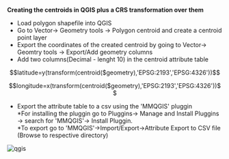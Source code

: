 **Creating the centroids in QGIS plus a CRS transformation over them**
- Load polygon shapefile into QGIS
- Go to Vector-> Geometry tools -> Polygon centroid and create a centroid point layer
- Export the coordinates of the created centroid by going to Vector-> Geomtry tools -> Export/Add geometry columns
- Add two columns(Decimal - lenght 10) in the centroid attribute table <br>
```math
latitude=y(transform(centroid($geometry),'EPSG:2193','EPSG:4326'))
```
```math
longitude=x(transform(centroid($geometry),'EPSG:2193','EPSG:4326'))
```
- Export the attribute table to a csv using the 'MMQGIS' pluggin <br>
*For installing the pluggin go to Pluggins-> Manage and Install Pluggins -> search for 'MMQGIS'-> Install Pluggin. <br>
*To export go to 'MMQGIS'->Import/Export->Attribute Export to CSV file (Browse to respective directory) <br>

![qgis](https://github.com/strmtrooper/consumption_generation/blob/main/qgis_centroids.png)
